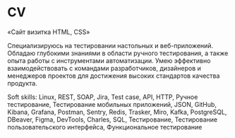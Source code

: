 # CV
«Сайт визитка HTML, CSS»

Специализируюсь на тестировании настольных и веб-приложений. Обладаю глубокими знаниями в области ручного тестирования, а также опыта работы с инструментами автоматизации. Умею эффективно взаимодействовать с командами разработчиков, дизайнеров и менеджеров проектов для достижения высоких стандартов качества продукта.

Soft skills:
Linux, REST, SOAP, Jira, Test case, API, HTTP, Ручное тестирование, Тестирование мобильных приложений, JSON, GitHub, Kibana, Grafana, Postman, Sentry, Redis, Trasker, Miro, Kafka, PostgreSQL, DBeaver, Figma, DevTools, Charles, SQL, Тестирование, Тестирование пользовательского интерфейса, Функциональное тестирование
